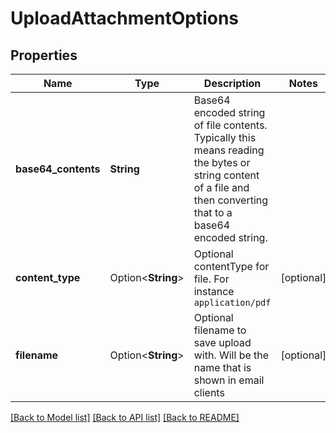 # UploadAttachmentOptions

## Properties

Name | Type | Description | Notes
------------ | ------------- | ------------- | -------------
**base64_contents** | **String** | Base64 encoded string of file contents. Typically this means reading the bytes or string content of a file and then converting that to a base64 encoded string. | 
**content_type** | Option<**String**> | Optional contentType for file. For instance `application/pdf` | [optional]
**filename** | Option<**String**> | Optional filename to save upload with. Will be the name that is shown in email clients | [optional]

[[Back to Model list]](../README#documentation-for-models) [[Back to API list]](../README#documentation-for-api-endpoints) [[Back to README]](../README)


